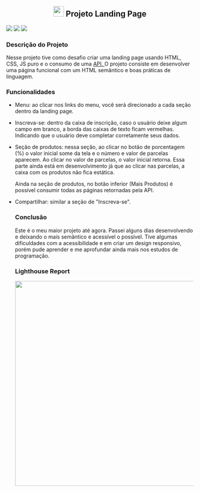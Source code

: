 <h2 align="center">  
  <img src="https://user-images.githubusercontent.com/69096673/169550418-4193e4ff-8142-478c-bbd6-0bb7623d9cb5.jpeg" width="28px">
  Projeto Landing Page </h2>
<p>
  <img src="https://img.shields.io/github/issues/the4nna/landing-page"> 
  <img src="https://img.shields.io/github/stars/the4nna/landing-page"> 
  <img src="https://img.shields.io/github/forks/the4nna/landing-page?color=purple">
</p>

<h3> Descrição do Projeto </h3>
  <p> Nesse projeto tive como desafio criar uma landing page usando HTML, CSS, JS puro e o consumo de uma  <a href="https://frontend-intern-challenge-api.iurykrieger.vercel.app/products?page=1"> API. </a> O projeto consiste em desenvolver uma página funcional com um HTML semântico e boas práticas de linguagem. </p>

<h3> Funcionalidades </h3>
<ul> 
  <li> 
    <p> Menu: ao clicar nos links do menu, você será direcionado a cada seção dentro da landing page. </p>
  </li>
  <li>
    <p> Inscreva-se: dentro da caixa de inscrição, caso o usuário deixe algum campo em branco, a borda das caixas de texto ficam vermelhas. Indicando que o usuário deve completar corretamente seus dados. </p>
  </li>
  <li>  
    <p> Seção de produtos: nessa seção, ao clicar no botão de porcentagem (%) o valor inicial some da tela e o número e valor de parcelas aparecem. Ao clicar no valor de parcelas, o valor inicial retorna. Essa parte ainda está em desenvolvimento já que ao clicar nas parcelas, a caixa com os produtos não fica estática. </p> 
    <p> Ainda na seção de produtos, no botão inferior (Mais Produtos) é possível consumir todas as páginas retornadas pela API. </p>
  </li>
  <li> 
    <p> Compartilhar: similar a seção de "Inscreva-se". </p>
  </li>
  
  <h3> Conclusão </h3>
    <p> Este é o meu maior projeto até agora. Passei alguns dias desenvolvendo e deixando o mais semântico e acessível o possível. Tive algumas dificuldades com a acessibilidade e em criar um design responsivo, porém pude aprender e me aprofundar ainda mais nos estudos de programação. </p>
  
<h3> Lighthouse Report </h3>
  <img src="https://user-images.githubusercontent.com/69096673/169600532-7f013fc3-dd4c-4ba1-b43a-7ae01d699e68.png" width="550px">

